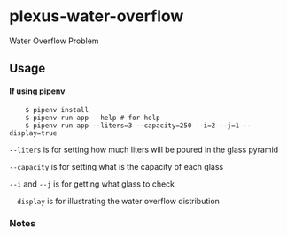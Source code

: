 # plexus-water-overflow
Water Overflow Problem

## Usage

#### If using pipenv
```shell
    $ pipenv install
    $ pipenv run app --help # for help
    $ pipenv run app --liters=3 --capacity=250 --i=2 --j=1 --display=true
```
`--liters` is for setting how much liters will be poured in the glass pyramid

`--capacity` is for setting what is the capacity of each glass

`--i` and `--j` is for getting what glass to check

`--display` is for illustrating the water overflow distribution

### Notes
